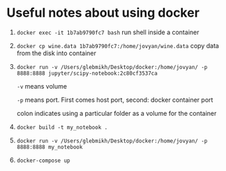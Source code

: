 # Useful notes about using docker

1. `docker exec -it 1b7ab9790fc7 bash` run shell inside a container

2. `docker cp wine.data 1b7ab9790fc7:/home/jovyan/wine.data` copy data from the disk into container

3. `docker run -v /Users/glebmikh/Desktop/docker:/home/jovyan/ -p 8888:8888 jupyter/scipy-notebook:2c80cf3537ca`

   `-v` means volume

   `-p` means port. First comes host port, second: docker container port

    colon indicates using a particular folder as a volume for the container

4. `docker build -t my_notebook .`

5. `docker run -v /Users/glebmikh/Desktop/docker:/home/jovyan/ -p 8888:8888 my_notebook`

6. `docker-compose up`

